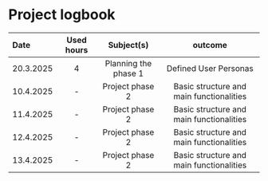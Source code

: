 # Project logbook

| Date  | Used hours | Subject(s) |  outcome |
| :---  |     :---:      |     :---:      |     :---:      |
| 20.3.2025 | 4 | Planning the phase 1  | Defined User Personas  |
| 10.4.2025 | - | Project phase 2 | Basic structure and main functionalities  |
| 11.4.2025 | - | Project phase 2 | Basic structure and main functionalities  |
| 12.4.2025 | - | Project phase 2 | Basic structure and main functionalities  |
| 13.4.2025 | - | Project phase 2 | Basic structure and main functionalities  |
